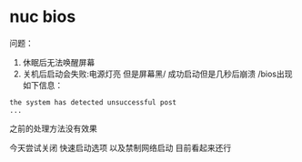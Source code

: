 # nuc bios
问题：
1. 休眠后无法唤醒屏幕
2. 关机后启动会失败:电源灯亮 但是屏幕黑/ 成功启动但是几秒后崩溃 /bios出现如下信息：
```
the system has detected unsuccessful post
...
```

之前的处理方法没有效果

今天尝试关闭 快速启动选项 以及禁制网络启动
目前看起来还行